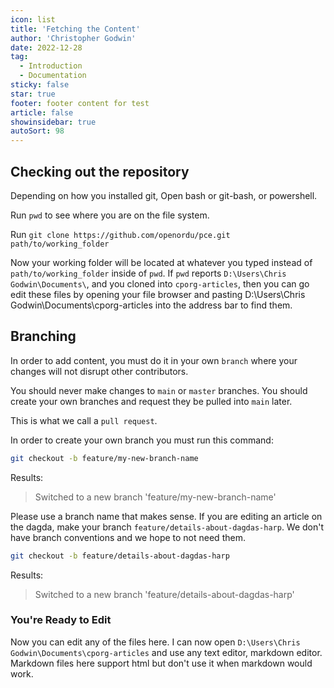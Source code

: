 ```yaml
---
icon: list
title: 'Fetching the Content'
author: 'Christopher Godwin'
date: 2022-12-28
tag:
  - Introduction
  - Documentation
sticky: false
star: true
footer: footer content for test
article: false
showinsidebar: true
autoSort: 98
---
```


## Checking out the repository

Depending on how you installed git, Open bash or git-bash, or powershell.

Run `pwd` to see where you are on the file system.

Run `git clone https://github.com/openordu/pce.git path/to/working_folder`

Now your working folder will be located at whatever you typed instead of
 `path/to/working_folder` inside of `pwd`. If `pwd` reports 
 `D:\Users\Chris Godwin\Documents\`, and you cloned into `cporg-articles`,
  then you can go edit these files by opening your file browser and pasting D:\Users\Chris Godwin\Documents\cporg-articles into the address bar to find
  them.

## Branching
In order to add content, you must do it in your own `branch` where your
 changes will not disrupt other contributors.

You should never make changes to `main` or `master` branches. You should
 create your own branches and request they be pulled into `main` later.

This is what we call a `pull request`.

In order to create your own branch you must run this command:

<CodeGroupItem title="branching" active>

```bash
git checkout -b feature/my-new-branch-name
```
</CodeGroupItem>

Results:

> Switched to a new branch 'feature/my-new-branch-name'

Please use a branch name that makes sense. If you are editing an article on the dagda,
 make your branch `feature/details-about-dagdas-harp`. We don't have branch conventions
 and we hope to not need them.

<CodeGroupItem title="branchexample1" active>

```bash
git checkout -b feature/details-about-dagdas-harp
```
</CodeGroupItem>

Results:

> Switched to a new branch 'feature/details-about-dagdas-harp'

### You're Ready to Edit
Now you can edit any of the files here. I can now open `D:\Users\Chris Godwin\Documents\cporg-articles` and use any text editor, markdown editor. Markdown files here support html but don't use it when markdown would work.